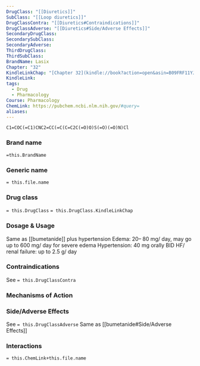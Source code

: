 ```yaml
---
DrugClass: "[[Diuretics]]"
SubClass: "[[Loop diuretics]]"
DrugClassContra: "[[Diuretics#Contraindications]]"
DrugClassAdverse: "[[Diuretics#Side/Adverse Effects]]"
SecondaryDrugClass: 
SecondarySubClass: 
SecondaryAdverse: 
ThirdDrugClass: 
ThirdSubClass: 
BrandName: Lasix
Chapter: "32"
KindleLinkChap: "[Chapter 32](kindle://book?action=open&asin=B09FRF11YJ&location=17407)"
KindleLink: 
tags:
  - Drug
  - Pharmacology
Course: Pharmacology
ChemLink: https://pubchem.ncbi.nlm.nih.gov/#query=
aliases:
---
```

```smiles
C1=COC(=C1)CNC2=CC(=C(C=C2C(=O)O)S(=O)(=O)N)Cl
```

### Brand name
`=this.BrandName`

### Generic name
`= this.file.name`

### Drug class 
`= this.DrugClass`
	`= this.DrugClass.KindleLinkChap`

### Dosage & Usage
Same as [[bumetanide]] plus hypertension
Edema: 20– 80 mg/ day, may go up to 600 mg/ day for severe edema 
Hypertension: 40 mg orally BID HF/ renal failure: up to 2.5 g/ day

### Contraindications
See `= this.DrugClassContra`

### Mechanisms of Action

### Side/Adverse Effects
See `= this.DrugClassAdverse`
Same as [[bumetanide#Side/Adverse Effects]]
### Interactions

`= this.ChemLink+this.file.name`

